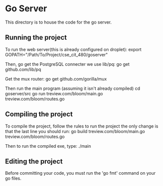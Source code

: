 # Go Server
This directory is to house the code for the go server.

## Running the project
To run the web server(this is already configured on droplet):
export GOPATH="/Path/To/Project/cse_cit_480/goserver"

Then, go get the PostgreSQL connecter we use lib/pq:
go get github.com/lib/pq

Get the mux router:
go get github.com/gorilla/mux

Then run the main program (assuming it isn't already compiled)
cd goserver/src
go run treview.com/bloom/main.go treview.com/bloom/routes.go

## Compiling the project
To compile the project, follow the rules to run the project
the only change is that the last line you should run:
go build treview.com/bloom/main.go treview.com/bloom/routes.go

Then to run the compiled exe, type:
./main
## Editing the project
Before committing your code, you must run the 'go fmt' command on your go files. 
